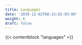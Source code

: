 ```yaml
---
title: Languages
date: '2019-12-02T08:15:02-03:00'
weight: 6
draft: false
---
```


{{< contentblock "languages" >}}